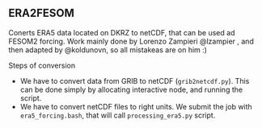 ## ERA2FESOM

Conerts ERA5 data located on DKRZ to netCDF, that can be used ad FESOM2 forcing.
Work mainly done by Lorenzo Zampieri @lzampier , and then adapted by @koldunovn, so all mistakeas are on him :)

Steps of conversion

- We have to convert data from GRIB to netCDF (`grib2netcdf.py`). This can be done simply by allocating interactive node, and running the script.
- We have to convert netCDF files to right units. We submit the job with `era5_forcing.bash`, that will call `processing_era5.py` script.


